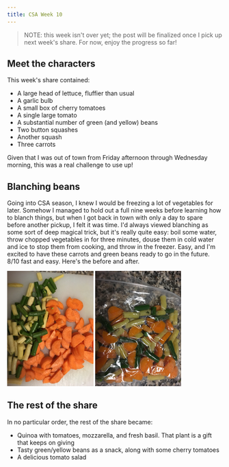 ```yaml
---
title: CSA Week 10
---
```


> NOTE: this week isn't over yet; the post will be finalized once I pick up
> next week's share. For now, enjoy the progress so far!

## Meet the characters

This week's share contained:

* A large head of lettuce, fluffier than usual
* A garlic bulb
* A small box of cherry tomatoes
* A single large tomato
* A substantial number of green (and yellow) beans
* Two button squashes
* Another squash
* Three carrots

Given that I was out of town from Friday afternoon through Wednesday
morning, this was a real challenge to use up!

## Blanching beans
Going into CSA season, I knew I would be freezing a lot of vegetables for
later. Somehow I managed to hold out a full nine weeks before learning how
to blanch things, but when I got back in town with only a day to spare
before another pickup, I felt it was time. I'd always viewed blanching as
some sort of deep magical trick, but it's really quite easy: boil some
water, throw chopped vegetables in for three minutes, douse them in cold
water and ice to stop them from cooking, and throw in the freezer. Easy,
and I'm excited to have these carrots and green beans ready to go in
the future. 8/10 fast and easy. Here's the before and after.

<img class="centerimage" src="../images/20170823-pre-blanch.jpg" width="40%">

<img class="centerimage" src="../images/20170823-blanched.jpg" width="40%">

## The rest of the share

In no particular order, the rest of the share became:

* Quinoa with tomatoes, mozzarella, and fresh basil. That plant is a gift
that keeps on giving
* Tasty green/yellow beans as a snack, along with some cherry tomatoes
* A delicious tomato salad
